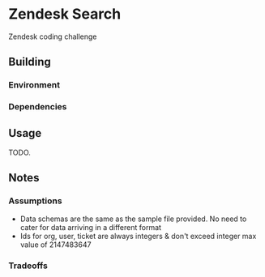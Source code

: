 # Zendesk Search

Zendesk coding challenge

## Building
### Environment
### Dependencies

## Usage

TODO.


## Notes
### Assumptions
* Data schemas are the same as the sample file provided.  No need to cater for data arriving in a different format
* Ids for org, user, ticket are always integers & don't exceed integer max value of 2147483647
### Tradeoffs



